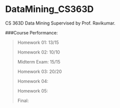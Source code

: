 DataMining_CS363D
=================

CS 363D Data Mining Supervised by Prof. Ravikumar. 

###Course Performance:
> Homework 01: 13/15
> 
> Homework 02: 10/10
>
> Midterm Exam: 15/15
>
> Homework 03: 20/20
> 
> Homework 04: 
> 
> Homework 05: 
>
> Final: 
